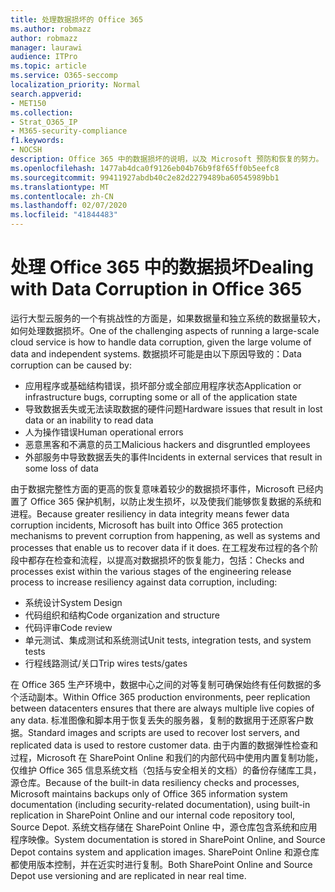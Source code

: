 ```yaml
---
title: 处理数据损坏的 Office 365
ms.author: robmazz
author: robmazz
manager: laurawi
audience: ITPro
ms.topic: article
ms.service: O365-seccomp
localization_priority: Normal
search.appverid:
- MET150
ms.collection:
- Strat_O365_IP
- M365-security-compliance
f1.keywords:
- NOCSH
description: Office 365 中的数据损坏的说明，以及 Microsoft 预防和恢复的努力。
ms.openlocfilehash: 1477ab4dca0f9126eb04b76b9f8f65ff0b5eefc8
ms.sourcegitcommit: 99411927abdb40c2e82d2279489ba60545989bb1
ms.translationtype: MT
ms.contentlocale: zh-CN
ms.lasthandoff: 02/07/2020
ms.locfileid: "41844483"
---
```

# <a name="dealing-with-data-corruption-in-office-365"></a><span data-ttu-id="2a57b-103">处理 Office 365 中的数据损坏</span><span class="sxs-lookup"><span data-stu-id="2a57b-103">Dealing with Data Corruption in Office 365</span></span>

<span data-ttu-id="2a57b-104">运行大型云服务的一个有挑战性的方面是，如果数据量和独立系统的数据量较大，如何处理数据损坏。</span><span class="sxs-lookup"><span data-stu-id="2a57b-104">One of the challenging aspects of running a large-scale cloud service is how to handle data corruption, given the large volume of data and independent systems.</span></span> <span data-ttu-id="2a57b-105">数据损坏可能是由以下原因导致的：</span><span class="sxs-lookup"><span data-stu-id="2a57b-105">Data corruption can be caused by:</span></span>

- <span data-ttu-id="2a57b-106">应用程序或基础结构错误，损坏部分或全部应用程序状态</span><span class="sxs-lookup"><span data-stu-id="2a57b-106">Application or infrastructure bugs, corrupting some or all of the application state</span></span>
- <span data-ttu-id="2a57b-107">导致数据丢失或无法读取数据的硬件问题</span><span class="sxs-lookup"><span data-stu-id="2a57b-107">Hardware issues that result in lost data or an inability to read data</span></span>
- <span data-ttu-id="2a57b-108">人为操作错误</span><span class="sxs-lookup"><span data-stu-id="2a57b-108">Human operational errors</span></span>
- <span data-ttu-id="2a57b-109">恶意黑客和不满意的员工</span><span class="sxs-lookup"><span data-stu-id="2a57b-109">Malicious hackers and disgruntled employees</span></span>
- <span data-ttu-id="2a57b-110">外部服务中导致数据丢失的事件</span><span class="sxs-lookup"><span data-stu-id="2a57b-110">Incidents in external services that result in some loss of data</span></span>

<span data-ttu-id="2a57b-111">由于数据完整性方面的更高的恢复意味着较少的数据损坏事件，Microsoft 已经内置了 Office 365 保护机制，以防止发生损坏，以及使我们能够恢复数据的系统和进程。</span><span class="sxs-lookup"><span data-stu-id="2a57b-111">Because greater resiliency in data integrity means fewer data corruption incidents, Microsoft has built into Office 365 protection mechanisms to prevent corruption from happening, as well as systems and processes that enable us to recover data if it does.</span></span> <span data-ttu-id="2a57b-112">在工程发布过程的各个阶段中都存在检查和流程，以提高对数据损坏的恢复能力，包括：</span><span class="sxs-lookup"><span data-stu-id="2a57b-112">Checks and processes exist within the various stages of the engineering release process to increase resiliency against data corruption, including:</span></span>

- <span data-ttu-id="2a57b-113">系统设计</span><span class="sxs-lookup"><span data-stu-id="2a57b-113">System Design</span></span>
- <span data-ttu-id="2a57b-114">代码组织和结构</span><span class="sxs-lookup"><span data-stu-id="2a57b-114">Code organization and structure</span></span>
- <span data-ttu-id="2a57b-115">代码评审</span><span class="sxs-lookup"><span data-stu-id="2a57b-115">Code review</span></span>
- <span data-ttu-id="2a57b-116">单元测试、集成测试和系统测试</span><span class="sxs-lookup"><span data-stu-id="2a57b-116">Unit tests, integration tests, and system tests</span></span>
- <span data-ttu-id="2a57b-117">行程线路测试/关口</span><span class="sxs-lookup"><span data-stu-id="2a57b-117">Trip wires tests/gates</span></span>

<span data-ttu-id="2a57b-118">在 Office 365 生产环境中，数据中心之间的对等复制可确保始终有任何数据的多个活动副本。</span><span class="sxs-lookup"><span data-stu-id="2a57b-118">Within Office 365 production environments, peer replication between datacenters ensures that there are always multiple live copies of any data.</span></span> <span data-ttu-id="2a57b-119">标准图像和脚本用于恢复丢失的服务器，复制的数据用于还原客户数据。</span><span class="sxs-lookup"><span data-stu-id="2a57b-119">Standard images and scripts are used to recover lost servers, and replicated data is used to restore customer data.</span></span> <span data-ttu-id="2a57b-120">由于内置的数据弹性检查和过程，Microsoft 在 SharePoint Online 和我们的内部代码中使用内置复制功能，仅维护 Office 365 信息系统文档（包括与安全相关的文档）的备份存储库工具，源仓库。</span><span class="sxs-lookup"><span data-stu-id="2a57b-120">Because of the built-in data resiliency checks and processes, Microsoft maintains backups only of Office 365 information system documentation (including security-related documentation), using built-in replication in SharePoint Online and our internal code repository tool, Source Depot.</span></span> <span data-ttu-id="2a57b-121">系统文档存储在 SharePoint Online 中，源仓库包含系统和应用程序映像。</span><span class="sxs-lookup"><span data-stu-id="2a57b-121">System documentation is stored in SharePoint Online, and Source Depot contains system and application images.</span></span> <span data-ttu-id="2a57b-122">SharePoint Online 和源仓库都使用版本控制，并在近实时进行复制。</span><span class="sxs-lookup"><span data-stu-id="2a57b-122">Both SharePoint Online and Source Depot use versioning and are replicated in near real time.</span></span>
